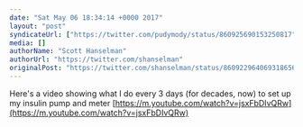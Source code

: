 ```yaml
---
date: "Sat May 06 18:34:14 +0000 2017"
layout: "post"
syndicateUrl: ["https://twitter.com/pudymody/status/860925690153250817"]
media: []
authorName: "Scott Hanselman"
authorUrl: "https://twitter.com/shanselman"
originalPost: "https://twitter.com/shanselman/status/860922964069318656"
---
```

Here's a video showing what I do every 3 days (for decades, now) to set up my insulin pump and meter [https://m.youtube.com/watch?v=jsxFbDIvQRw](https://m.youtube.com/watch?v=jsxFbDIvQRw)